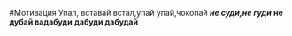 #Мотивация 
 Упал, вставай 
 встал,упай 
 упай,чокопай 
 ***не суди,не гуди*** 
 __не дубай вадабуди__ 
 **дабуди дабудай**
